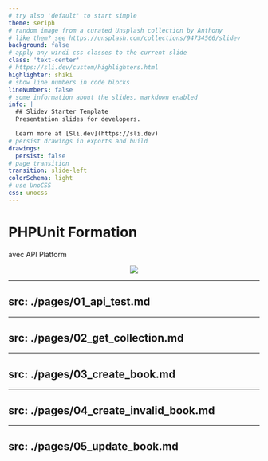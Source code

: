 ```yaml
---
# try also 'default' to start simple
theme: seriph
# random image from a curated Unsplash collection by Anthony
# like them? see https://unsplash.com/collections/94734566/slidev
background: false
# apply any windi css classes to the current slide
class: 'text-center'
# https://sli.dev/custom/highlighters.html
highlighter: shiki
# show line numbers in code blocks
lineNumbers: false
# some information about the slides, markdown enabled
info: |
  ## Slidev Starter Template
  Presentation slides for developers.

  Learn more at [Sli.dev](https://sli.dev)
# persist drawings in exports and build
drawings:
  persist: false
# page transition
transition: slide-left
colorSchema: light
# use UnoCSS
css: unocss
---
```


# PHPUnit Formation

avec API Platform

<div align="center">
<img class="w-75" src="https://api-platform.com/logo.png">
</div>

---
src: ./pages/01_api_test.md
---

---
src: ./pages/02_get_collection.md
---

---
src: ./pages/03_create_book.md
---

---
src: ./pages/04_create_invalid_book.md
---

---
src: ./pages/05_update_book.md
---
